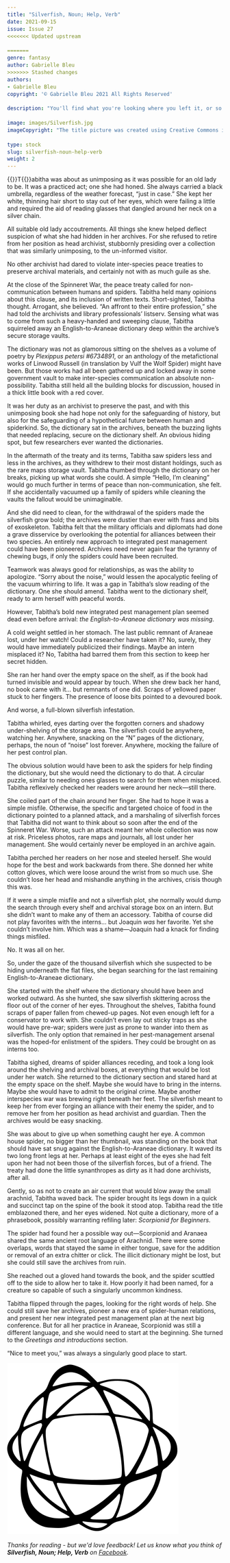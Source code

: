 ```yaml
---
title: "Silverfish, Noun; Help, Verb"
date: 2021-09-15
issue: Issue 27
<<<<<<< Updated upstream

=======
genre: fantasy
author: Gabrielle Bleu
>>>>>>> Stashed changes
authors:
- Gabrielle Bleu
copyright: '© Gabrielle Bleu 2021 All Rights Reserved'

description: "You'll find what you're looking where you left it, or so the unhelpfully wise would tell you, forgetting (or ignoring) that this doesn't account for interference from any bad actors out there. Gabrielle Bleu shows that what you might instead need could still be nearby, and yesterday's enemy could be today's friend."

image: images/Silverfish.jpg
imageCopyright: "The title picture was created using Creative Commons images - many thanks to the following creators: [kvkirillov](https://depositphotos.com/4281667/stock-photo-old-eyeglasses-and-books.html) and [Egor Kamelev](https://www.pexels.com/photo/animal-hairy-insect-spider-8192912/)."

type: stock
slug: silverfish-noun-help-verb
weight: 2
---
```


{{<glyph>}}T{{</glyph>}}abitha was about as unimposing as it was possible for an old lady to be. It was a practiced act; one she had honed. She always carried a black umbrella, regardless of the weather forecast, “just in case.” She kept her white, thinning hair short to stay out of her eyes, which were failing a little and required the aid of reading glasses that dangled around her neck on a silver chain. 

All suitable old lady accoutrements. All things she knew helped deflect suspicion of what she had hidden in her archives. For she refused to retire from her position as head archivist, stubbornly presiding over a collection that was similarly unimposing, to the un-informed visitor. 

No other archivist had dared to violate inter-species peace treaties to preserve archival materials, and certainly not with as much guile as she.

At the close of the Spinneret War, the peace treaty called for non-communication between humans and spiders. Tabitha held many opinions about this clause,  and its inclusion of written texts. Short-sighted, Tabitha thought. Arrogant, she believed. “An affront to their entire profession,” she had told the archivists and library professionals’ listserv. Sensing what was to come from such a heavy-handed and sweeping clause, Tabitha squirreled away an English-to-Araneae dictionary deep within the archive’s secure storage vaults. 

The dictionary was not as glamorous sitting on the shelves as a volume of poetry by *Plexippus petersi #6734891*, or an anthology of the metafictional works of Linwood Russell (in translation by Vulf the Wolf Spider) might have been. But those works had all been gathered up and locked away in some government vault to make inter-species communication an absolute non-possibility. Tabitha still held all the building blocks for discussion, housed in a thick little book with a red cover. 

It was her duty as an archivist to preserve the past, and with this unimposing book she had hope not only for the safeguarding of history, but also for the safeguarding of a hypothetical future between human and spiderkind. So, the dictionary sat in the archives, beneath the buzzing lights that needed replacing, secure on the dictionary shelf. An obvious hiding spot, but few researchers ever wanted the dictionaries.

In the aftermath of the treaty and its terms, Tabitha saw spiders less and less in the archives, as they withdrew to their most distant holdings, such as the rare maps storage vault. Tabitha thumbed through the dictionary on her breaks, picking up what words she could. A simple “Hello, I’m cleaning” would go much further in terms of peace than non-communication, she felt. If she accidentally vacuumed up a family of spiders while cleaning the vaults the fallout would be unimaginable.

And she did need to clean, for the withdrawal of the spiders made the silverfish grow bold; the archives were dustier than ever with frass and bits of exoskeleton. Tabitha felt that the military officials and diplomats had done a grave disservice by overlooking the potential for alliances between their two species. An entirely new approach to integrated pest management could have been pioneered. Archives need never again fear the tyranny of chewing bugs, if only the spiders could have been recruited.

Teamwork was always good for relationships, as was the ability to apologize. “Sorry about the noise,” would lessen the apocalyptic feeling of the vacuum whirring to life. It was a gap in Tabitha’s slow reading of the dictionary. One she should amend. Tabitha went to the dictionary shelf, ready to arm herself with peaceful words. 

However, Tabitha’s bold new integrated pest management plan seemed dead even before arrival: *the English-to-Araneae dictionary was missing*.

A cold weight settled in her stomach. The last public remnant of Araneae lost, under her watch! Could a researcher have taken it? No, surely, they would have immediately publicized their findings. Maybe an intern misplaced it? No, Tabitha had barred them from this section to keep her secret hidden. 

She ran her hand over the empty space on the shelf, as if the book had turned invisible and would appear by touch. When she drew back her hand, no book came with it… but remnants of one did. Scraps of yellowed paper stuck to her fingers. The presence of loose bits pointed to a devoured book. 

And worse, a full-blown silverfish infestation. 

Tabitha whirled, eyes darting over the forgotten corners and shadowy under-shelving of the storage area. The silverfish could be anywhere, watching her. Anywhere, snacking on the “N” pages of the dictionary, perhaps, the noun of “noise” lost forever. Anywhere, mocking the failure of her pest control plan.

The obvious solution would have been to ask the spiders for help finding the dictionary, but she would need the dictionary to do that. A circular puzzle, similar to needing ones glasses to search for them when misplaced. Tabitha reflexively checked her readers were around her neck—still there. 

She coiled part of the chain around her finger. She had to hope it was a simple misfile. Otherwise, the specific and targeted choice of food in the dictionary pointed to a planned attack, and a marshaling of silverfish forces that Tabitha did not want to think about so soon after the end of the Spinneret War. Worse, such an attack meant her whole collection was now at risk. Priceless photos, rare maps and journals, all lost under her management. She would certainly never be employed in an archive again.

Tabitha perched her readers on her nose and steeled herself. She would hope for the best and work backwards from there. She donned her white cotton gloves, which were loose around the wrist from so much use. She couldn’t lose her head and mishandle anything in the archives, crisis though this was. 

If it were a simple misfile and not a silverfish plot, she normally would dump the search through every shelf and archival storage box on an intern. But she didn’t want to make any of them an accessory. Tabitha of course did not play favorites with the interns… but Joaquin *was* her favorite. Yet she couldn’t involve him. Which was a shame—Joaquin had a knack for finding things misfiled. 

No. It was all on her.

So, under the gaze of the thousand silverfish which she suspected to be hiding underneath the flat files, she began searching for the last remaining English-to-Araneae dictionary.  

She started with the shelf where the dictionary should have been and worked outward. As she hunted, she saw silverfish skittering across the floor out of the corner of her eyes. Throughout the shelves, Tabitha found scraps of paper fallen from chewed-up pages. Not even enough left for a conservator to work with. She couldn’t even lay out sticky traps as she would have pre-war; spiders were just as prone to wander into them as silverfish. The only option that remained in her pest-management arsenal was the hoped-for enlistment of the spiders. They could be brought on as interns too.

Tabitha sighed, dreams of spider alliances receding, and took a long look around the shelving and archival boxes, at everything that would be lost under her watch. She returned to the dictionary section and stared hard at the empty space on the shelf. Maybe she would have to bring in the interns. Maybe she would have to admit to the original crime. Maybe another interspecies war was brewing right beneath her feet. The silverfish meant to keep her from ever forging an alliance with their enemy the spider, and to remove her from her position as head archivist and guardian. Then the archives would be easy snacking.

She was about to give up when something caught her eye. A common house spider, no bigger than her thumbnail, was standing on the book that should have sat snug against the English-to-Araneae dictionary. It waved its two long front legs at her. Perhaps at least eight of the eyes she had felt upon her had not been those of the silverfish forces, but of a friend. The treaty had done the little synanthropes as dirty as it had done archivists, after all.  

Gently, so as not to create an air current that would blow away the small arachnid, Tabitha waved back. The spider brought its legs down in a quick and succinct tap on the spine of the book it stood atop. Tabitha read the title emblazoned there, and her eyes widened. Not quite a dictionary, more of a phrasebook, possibly warranting refiling later: *Scorpionid for Beginners*.

The spider had found her a possible way out—Scorpionid and Aranaea shared the same ancient root language of Arachnid. There were some overlaps, words that stayed the same in either tongue, save for the addition or removal of an extra chitter or click. The illicit dictionary might be lost, but she could still save the archives from ruin.

She reached out a gloved hand towards the book, and the spider scuttled off to the side to allow her to take it. How poorly it had been named, for a creature so capable of such a singularly uncommon kindness.

Tabitha flipped through the pages, looking for the right words of help. She could still save her archives, pioneer a new era of spider-human relations, and present her new integrated pest management plan at the next big conference. But for all her practice in Araneae, Scorpionid was still a different language, and she would need to start at the beginning. She turned to the *Greetings and introductions* section.

“Nice to meet you,” was always a singularly good place to start.

![Orbit-lrg](images/Orbit.svg)



*Thanks for reading - but we'd love feedback! Let us know what you think of **Silverfish, Noun; Help, Verb** on [Facebook](https://www.facebook.com/MythaxisMagazine/posts/328492329071766).*

